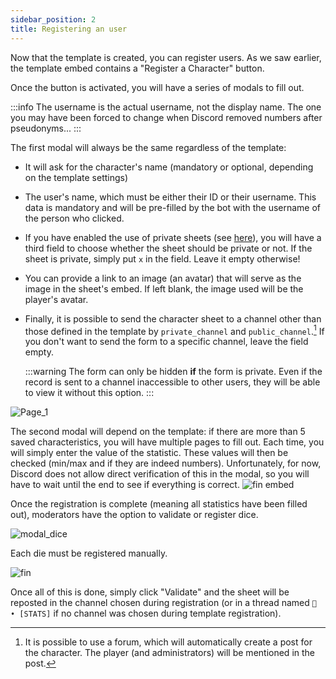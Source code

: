 ```yaml
---
sidebar_position: 2
title: Registering an user
---
```

Now that the template is created, you can register users. As we saw earlier, the template embed contains a "Register a Character" button.

Once the button is activated, you will have a series of modals to fill out.

:::info
The username is the actual username, not the display name. The one you may have been forced to change when Discord removed numbers after pseudonyms...
:::

The first modal will always be the same regardless of the template:
- It will ask for the character's name (mandatory or optional, depending on the template settings)
- The user's name, which must be either their ID or their username. This data is mandatory and will be pre-filled by the bot with the username of the person who clicked.
- If you have enabled the use of private sheets (see [here](./model/index.md#next-steps)), you will have a third field to choose whether the sheet should be private or not. If the sheet is private, simply put `x` in the field. Leave it empty otherwise!
- You can provide a link to an image (an avatar) that will serve as the image in the sheet's embed. If left blank, the image used will be the player's avatar.
- Finally, it is possible to send the character sheet to a channel other than those defined in the template by `private_channel` and `public_channel`.[^1] If you don't want to send the form to a specific channel, leave the field empty.

	:::warning
	The form can only be hidden **if** the form is private. Even if the record is sent to a channel inaccessible to other users, they will be able to view it without this option.
	:::


![Page_1](/assets/register/register_user_P1.png)

The second modal will depend on the template: if there are more than 5 saved characteristics, you will have multiple pages to fill out. Each time, you will simply enter the value of the statistic. These values will then be checked (min/max and if they are indeed numbers). Unfortunately, for now, Discord does not allow direct verification of this in the modal, so you will have to wait until the end to see if everything is correct.
![fin embed](/assets/register/fin_stat.png)


Once the registration is complete (meaning all statistics have been filled out), moderators have the option to validate or register dice.

![modal_dice](/assets/register/add_dice.png)

Each die must be registered manually.

![fin](/assets/register/fin_embed.png)

Once all of this is done, simply click "Validate" and the sheet will be reposted in the channel chosen during registration (or in a thread named `📝 • [STATS]` if no channel was chosen during template registration).

[^1]: It is possible to use a forum, which will automatically create a post for the character. The player (and administrators) will be mentioned in the post. 
